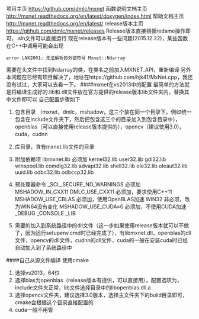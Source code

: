 项目主页 https://github.com/dmlc/mxnet 
函数说明文档主页 http://mxnet.readthedocs.org/en/latest/doxygen/index.html 
帮助文档主页 http://mxnet.readthedocs.org/en/latest/
release版本主页 https://github.com/dmlc/mxnet/releases
Release版本直接根据redame操作即可，.sln文件可以直接运行
现在release版本有一些问题(2015.12.22)，某些函数在C++中调用可能会出现
```
error LNK2001: 无法解析的外部符号 Mxnet::Ndarray
```

需要在头文件中找到Ndarray的类，在类名之前加入MXNET_API，重新编译
另外本问题在已经有项目解决了，地址在https://github.com/hjk41/MxNet.cpp，我还没有试过，大家可以去看一下。
####mxnet在vs2013中的配置
最简单的方法就是将编译生成好的.lib和.dll文件放在官方提供的release版本lib文件夹内，替换其中文件即可以
自己配置步骤如下

1.	包含目录
（mxnet，dmlc，mshadow，这三个放在同一个目录下，例如统一包含在include文件夹下，然后把包含这三个的目录加入到包含目录中），openblas（可以直接使用release版本提供的），opencv（建议使用3.0)，cuda，cudnn

2. 	库目录，含有mxnet.lib文件的目录
3. 	附加依赖项
	libmxnet.lib           必须加
	kernel32.lib
	user32.lib
	gdi32.lib
	winspool.lib
	comdlg32.lib
	advapi32.lib
	shell32.lib
	ole32.lib
	oleaut32.lib
	uuid.lib
	odbc32.lib
	odbccp32.lib

4. 	预处理器命令
	_SCL_SECURE_NO_WARNINGS   必须加
	MSHADOW_IN_CXX11
	DMLC_USE_CXX11          必须加，要求使用C++11
	MSHADOW_USE_CBLAS      必须加，使用OpenBLAS加速
	WIN32                    非必须，改为WIN64没有变化
	MSHADOW_USE_CUDA=0    必须加，不使用CUDA加速
	_DEBUG
	_CONSOLE
	_LIB

5. 	需要的加入到系统路径中的dll文件（这一步如果使用release版本就可以不做了，因为运行setupenv.cmd时已经完成了），有libmxnet.dll，openblas的dll文件，opencv的dll文件，cudnn的dll文件，cuda的一般在安装cuda时已经自动加入到了系统路径中

####自己从源文件编译
使用cmake

1. 	选择vs2013，64位
2. 	选择blas为openblas（release版本有提供，可以直接用），配置选项为，include文件夹正常，lib文件选择目录中的libopenblas.dll.a
3. 	选择opencv文件夹，建议选择3.0版本，选择主文件夹下的build目录即可，cmake会根据这个目录直接配置的
4. 	cuda一般不用管


